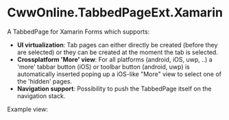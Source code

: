 # CwwOnline.TabbedPageExt.Xamarin

A TabbedPage for Xamarin Forms which supports:
* **UI virtualization**: Tab pages can either directly be created (before they are selected) or they can be created at the moment the tab is selected.
* **Crossplatform 'More' view**: For all platforms (android, iOS, uwp, ..) a 'more' tabbar button (iOS) or toolbar button (android, uwp) is automatically inserted poping up a iOS-like "More" view to select one of the 'hidden' pages.
* **Navigation support**: Possibility to push the TabbedPage itself on the navigation stack. 

Example view: